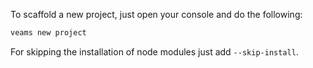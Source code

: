 To scaffold a new project, just open your console and do the following: 

``` bash
veams new project
```

For skipping the installation of node modules just add `--skip-install`. 